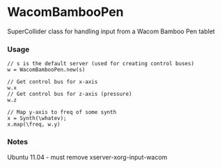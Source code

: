# WacomBambooPen

SuperCollider class for handling input from a Wacom Bamboo Pen tablet

### Usage

```
// s is the default server (used for creating control buses)
w = WacomBambooPen.new(s)

// Get control bus for x-axis
w.x
// Get control bus for z-axis (pressure)
w.z

// Map y-axis to freq of some synth
x = Synth(\whatev);
x.map(\freq, w.y)
```
### Notes

Ubuntu 11.04 - must remove xserver-xorg-input-wacom
